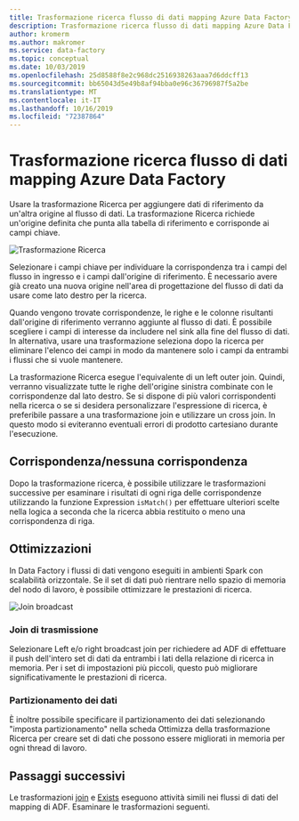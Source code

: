 ```yaml
---
title: Trasformazione ricerca flusso di dati mapping Azure Data Factory
description: Trasformazione ricerca flusso di dati mapping Azure Data Factory
author: kromerm
ms.author: makromer
ms.service: data-factory
ms.topic: conceptual
ms.date: 10/03/2019
ms.openlocfilehash: 25d8588f8e2c968dc2516938263aaa7d6ddcff13
ms.sourcegitcommit: bb65043d5e49b8af94bba0e96c36796987f5a2be
ms.translationtype: MT
ms.contentlocale: it-IT
ms.lasthandoff: 10/16/2019
ms.locfileid: "72387864"
---
```

# <a name="azure-data-factory-mapping-data-flow-lookup-transformation"></a>Trasformazione ricerca flusso di dati mapping Azure Data Factory

Usare la trasformazione Ricerca per aggiungere dati di riferimento da un'altra origine al flusso di dati. La trasformazione Ricerca richiede un'origine definita che punta alla tabella di riferimento e corrisponde ai campi chiave.

![Trasformazione Ricerca](media/data-flow/lookup1.png "Ricerca")

Selezionare i campi chiave per individuare la corrispondenza tra i campi del flusso in ingresso e i campi dall'origine di riferimento. È necessario avere già creato una nuova origine nell'area di progettazione del flusso di dati da usare come lato destro per la ricerca.

Quando vengono trovate corrispondenze, le righe e le colonne risultanti dall'origine di riferimento verranno aggiunte al flusso di dati. È possibile scegliere i campi di interesse da includere nel sink alla fine del flusso di dati. In alternativa, usare una trasformazione seleziona dopo la ricerca per eliminare l'elenco dei campi in modo da mantenere solo i campi da entrambi i flussi che si vuole mantenere.

La trasformazione Ricerca esegue l'equivalente di un left outer join. Quindi, verranno visualizzate tutte le righe dell'origine sinistra combinate con le corrispondenze dal lato destro. Se si dispone di più valori corrispondenti nella ricerca o se si desidera personalizzare l'espressione di ricerca, è preferibile passare a una trasformazione join e utilizzare un cross join. In questo modo si eviteranno eventuali errori di prodotto cartesiano durante l'esecuzione.

## <a name="match--no-match"></a>Corrispondenza/nessuna corrispondenza

Dopo la trasformazione ricerca, è possibile utilizzare le trasformazioni successive per esaminare i risultati di ogni riga delle corrispondenze utilizzando la funzione Expression `isMatch()` per effettuare ulteriori scelte nella logica a seconda che la ricerca abbia restituito o meno una corrispondenza di riga.

## <a name="optimizations"></a>Ottimizzazioni

In Data Factory i flussi di dati vengono eseguiti in ambienti Spark con scalabilità orizzontale. Se il set di dati può rientrare nello spazio di memoria del nodo di lavoro, è possibile ottimizzare le prestazioni di ricerca.

![Join broadcast](media/data-flow/broadcast.png "Join broadcast")

### <a name="broadcast-join"></a>Join di trasmissione

Selezionare Left e/o right broadcast join per richiedere ad ADF di effettuare il push dell'intero set di dati da entrambi i lati della relazione di ricerca in memoria. Per i set di impostazioni più piccoli, questo può migliorare significativamente le prestazioni di ricerca.

### <a name="data-partitioning"></a>Partizionamento dei dati

È inoltre possibile specificare il partizionamento dei dati selezionando "imposta partizionamento" nella scheda Ottimizza della trasformazione Ricerca per creare set di dati che possono essere migliorati in memoria per ogni thread di lavoro.

## <a name="next-steps"></a>Passaggi successivi

Le trasformazioni [join](data-flow-join.md) e [Exists](data-flow-exists.md) eseguono attività simili nei flussi di dati del mapping di ADF. Esaminare le trasformazioni seguenti.
